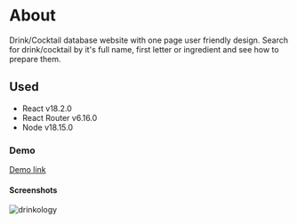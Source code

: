 
# About

Drink/Cocktail database website with one page user friendly design. Search for drink/cocktail by it's full name, first letter or ingredient and see how to prepare them.

## Used
- React v18.2.0
- React Router v6.16.0
- Node v18.15.0


### Demo
[Demo link](https://drinkology.netlify.app/)





#### Screenshots

![drinkology](https://github.com/apekul/drinkology/assets/22819317/eb561033-a2c1-4447-93ca-6d62f6c15139)

